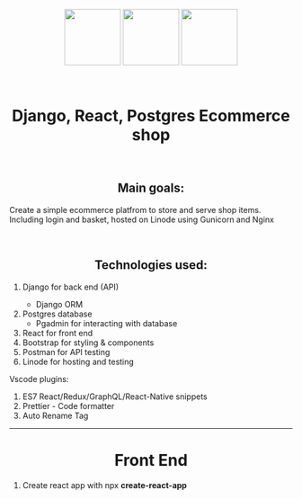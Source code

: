 <p align="center">
  <img height="100" src="https://media.geeksforgeeks.org/wp-content/uploads/20200210175202/django-basics.png">
   <img height="100" src="https://upload.wikimedia.org/wikipedia/commons/thumb/a/a7/React-icon.svg/1024px-React-icon.svg.png">
   <img height="100" src="https://miro.medium.com/v2/resize:fit:4800/format:webp/1*7AOhGDnRL2eyJMUidCHZEA.jpeg">
</p>
<br />

<h1 align="center">Django, React, Postgres Ecommerce shop</h1>
<br />

<h2 align="center">Main goals:</h2>
<p>Create a simple ecommerce platfrom to store and serve shop items. Including login and basket, hosted on Linode using Gunicorn and Nginx</p>
<br />

<h2 align="center">Technologies used:</h2>
<ol>
  <li>Django for back end (API)</li>
    <ul>
      <li>
        Django ORM
      </li>
    </ul>
  <li>Postgres database
    <ul>
      <li>
        Pgadmin for interacting with database
      </li>
    </ul>
  </li>
  <li>React for front end</li>
  <li>Bootstrap for styling & components</li>
  <li>Postman for API testing</li>
  <li>Linode for hosting and testing</li>
</ol>

<p>Vscode plugins:</p>
<ol>
  <li>ES7 React/Redux/GraphQL/React-Native snippets</li>
  <li>Prettier - Code formatter</li>
  <li>Auto Rename Tag</li>
</ol>

<hr />

<h1 align="center">Front End</h1>
<ol>
  <li>Create react app with npx <strong>create-react-app</strong></li>
</ol>
